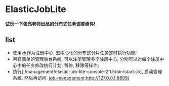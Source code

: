 # ElasticJobLite

**试玩一下张亮老师出品的分布式任务调度组件!**

## list

- 使用zk作为注册中心, 去中心化的分布式分片任务定时执行功能!
- 带有简单的管理后台系统, 可以注册管理多个注册中心, 分别可以对每个注册中心中的任务修改执行计划, 暂停, 移除等操作;
- 执行[./management/elastic-job-lite-console-2.1.5/bin/start.sh], 启动管理系统, 然后再访问: [job-management](http://127.0.0.1:8899/):http://127.0.0.1:8899/



